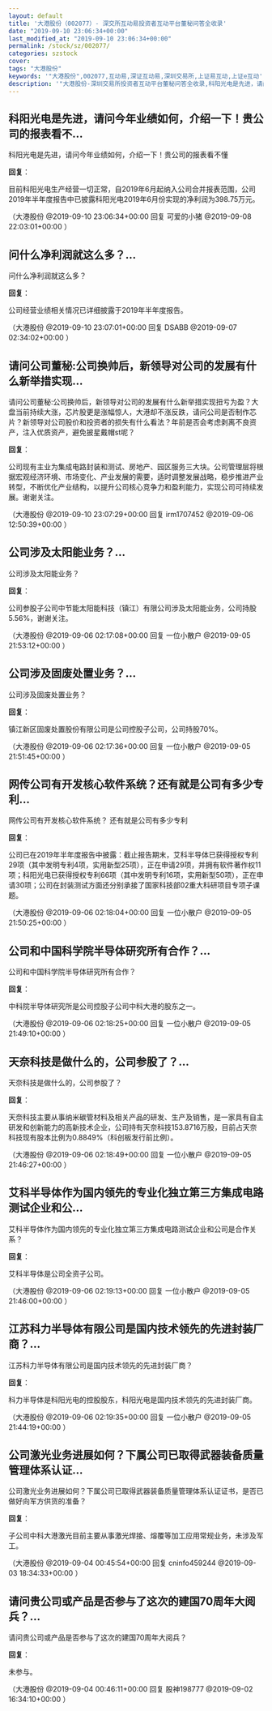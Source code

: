```yaml
---
layout: default
title: '大港股份（002077）- 深交所互动易投资者互动平台董秘问答全收录'
date: "2019-09-10 23:06:34+00:00"
last_modified_at: "2019-09-10 23:06:34+00:00"
permalink: /stock/sz/002077/
categories: szstock
cover: 
tags: "大港股份"
keywords: '"大港股份",002077,互动易,深证互动易,深圳交易所,上证易互动,上证e互动'
description: '"大港股份-深圳交易所投资者互动平台董秘问答全收录,科阳光电是先进，请问今年业绩如何，介绍一下！贵公司的报表看不懂"'
---
```


## 科阳光电是先进，请问今年业绩如何，介绍一下！贵公司的报表看不...

科阳光电是先进，请问今年业绩如何，介绍一下！贵公司的报表看不懂

**回复**：

目前科阳光电生产经营一切正常，自2019年6月起纳入公司合并报表范围，公司2019年半年度报告中已披露科阳光电2019年6月份实现的净利润为398.75万元。 

（大港股份  @2019-09-10 23:06:34+00:00 回复 可爱的小猪  @2019-09-08 22:03:01+00:00 ）

## 问什么净利润就这么多？...

问什么净利润就这么多？

**回复**：

公司经营业绩相关情况已详细披露于2019年半年度报告。 

（大港股份  @2019-09-10 23:07:01+00:00 回复 DSABB  @2019-09-07 02:34:02+00:00 ）

## 请问公司董秘:公司换帅后，新领导对公司的发展有什么新举措实现...

请问公司董秘:公司换帅后，新领导对公司的发展有什么新举措实现扭亏为盈？大盘当前持续大涨，芯片股更是涨幅惊人，大港却不涨反跌，请问公司是否制作芯片？新领导对公司股价和投资者的损失有什么看法？年前是否会考虑剥离不良资产，注入优质资产，避免披星戴帽st呢？

**回复**：

公司现有主业为集成电路封装和测试、房地产、园区服务三大块。公司管理层将根据宏观经济环境、市场变化、产业发展的需要，适时调整发展战略，稳步推进产业转型，不断优化产业结构，以提升公司核心竞争力和盈利能力，实现公司可持续发展。谢谢关注。 

（大港股份  @2019-09-10 23:07:29+00:00 回复 irm1707452  @2019-09-06 12:50:39+00:00 ）

## 公司涉及太阳能业务？...

公司涉及太阳能业务？

**回复**：

公司参股子公司中节能太阳能科技（镇江）有限公司涉及太阳能业务，公司持股5.56%，谢谢关注。 

（大港股份  @2019-09-06 02:17:08+00:00 回复 一位小散户  @2019-09-05 21:53:12+00:00 ）

## 公司涉及固废处置业务？...

公司涉及固废处置业务？

**回复**：

镇江新区固废处置股份有限公司是公司控股子公司，公司持股70%。 

（大港股份  @2019-09-06 02:17:36+00:00 回复 一位小散户  @2019-09-05 21:51:45+00:00 ）

## 网传公司有开发核心软件系统？还有就是公司有多少专利...

网传公司有开发核心软件系统？
还有就是公司有多少专利

**回复**：

公司已在2019年半年度报告中披露：截止报告期末，艾科半导体已获得授权专利29项（其中发明专利4项，实用新型25项），正在申请29项，并拥有软件著作权11项；科阳光电已获得授权专利66项（其中发明专利16项，实用新型50项），正在申请30项；公司在封装测试方面还分别承接了国家科技部02重大科研项目专项子课题。 

（大港股份  @2019-09-06 02:18:04+00:00 回复 一位小散户  @2019-09-05 21:50:25+00:00 ）

## 公司和中国科学院半导体研究所有合作？...

公司和中国科学院半导体研究所有合作？

**回复**：

中科院半导体研究所是公司控股子公司中科大港的股东之一。 

（大港股份  @2019-09-06 02:18:25+00:00 回复 一位小散户  @2019-09-05 21:49:10+00:00 ）

## 天奈科技是做什么的，公司参股了？...

天奈科技是做什么的，公司参股了？

**回复**：

天奈科技主要从事纳米碳管材料及相关产品的研发、生产及销售，是一家具有自主研发和创新能力的高新技术企业，公司持有天奈科技153.8716万股，目前占天奈科技现有股本比例为0.8849%（科创板发行前比例）。 

（大港股份  @2019-09-06 02:18:49+00:00 回复 一位小散户  @2019-09-05 21:46:27+00:00 ）

## 艾科半导体作为国内领先的专业化独立第三方集成电路测试企业和公...

艾科半导体作为国内领先的专业化独立第三方集成电路测试企业和公司是合作关系？

**回复**：

艾科半导体是公司全资子公司。 

（大港股份  @2019-09-06 02:19:13+00:00 回复 一位小散户  @2019-09-05 21:46:00+00:00 ）

## 江苏科力半导体有限公司是国内技术领先的先进封装厂商？...

江苏科力半导体有限公司是国内技术领先的先进封装厂商？

**回复**：

科力半导体是科阳光电的控股股东，科阳光电是国内技术领先的先进封装厂商。 

（大港股份  @2019-09-06 02:19:35+00:00 回复 一位小散户  @2019-09-05 21:44:19+00:00 ）

## 公司激光业务进展如何？下属公司已取得武器装备质量管理体系认证...

公司激光业务进展如何？下属公司已取得武器装备质量管理体系认证证书，是否已做好向军方供货的准备？

**回复**：

子公司中科大港激光目前主要从事激光焊接、熔覆等加工应用常规业务，未涉及军工。 

（大港股份  @2019-09-04 00:45:54+00:00 回复 cninfo459244  @2019-09-03 18:34:33+00:00 ）

## 请问贵公司或产品是否参与了这次的建国70周年大阅兵？...

请问贵公司或产品是否参与了这次的建国70周年大阅兵？

**回复**：

未参与。 

（大港股份  @2019-09-04 00:46:11+00:00 回复 股神198777  @2019-09-02 16:34:10+00:00 ）


